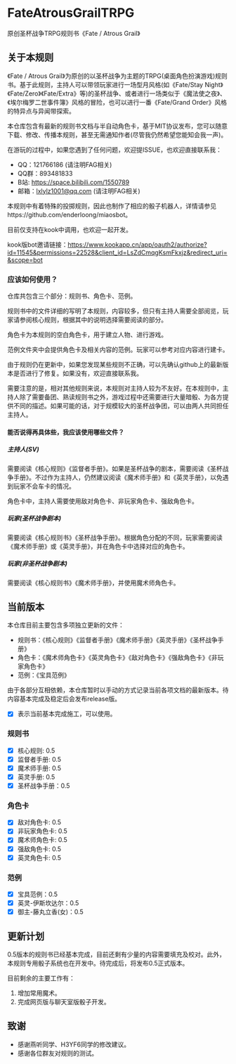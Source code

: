 # FateAtrousGrailTRPG

原创圣杯战争TRPG规则书《Fate / Atrous Grail》

## 关于本规则

《Fate / Atrous Grail》为原创的以圣杯战争为主题的TRPG(桌面角色扮演游戏)规则书。基于此规则，主持人可以带领玩家进行一场型月风格(如《Fate/Stay Night》《Fate/Zero》《Fate/Extra》等)的圣杯战争、或者进行一场类似于《魔法使之夜》、《埃尔梅罗二世事件簿》风格的冒险，也可以进行一番《Fate/Grand Order》风格的特异点与异闻带探索。

本仓库包含有最新的规则书文档与半自动角色卡，基于MIT协议发布，您可以随意下载、修改、传播本规则，甚至无需通知作者(尽管我仍然希望您能知会我一声)。

在游玩的过程中，如果您遇到了任何问题，欢迎提ISSUE，也欢迎直接联系我：

- QQ：121766186 (请注明FAG相关)
- QQ群：893481833
- B站: https://space.bilibili.com/1550789
- 邮箱：lxlylz1001@qq.com (请注明FAG相关)

本规则中有着特殊的投掷规则，因此也制作了相应的骰子机器人，详情请参见https://github.com/enderloong/miaosbot。

目前仅支持在kook中调用，也欢迎一起开发。

kook版bot邀请链接：https://www.kookapp.cn/app/oauth2/authorize?id=11545&permissions=22528&client_id=LsZdCmqgKsmFkxjz&redirect_uri=&scope=bot

### 应该如何使用？

仓库共包含三个部分：规则书、角色卡、范例。

规则书中的文件详细的写明了本规则，内容较多，但只有主持人需要全部阅览，玩家请参阅核心规则，根据其中的说明选择需要阅读的部分。

角色卡为本规则的空白角色卡，用于建立人物、进行游戏。

范例文件夹中会提供角色卡及相关内容的范例。玩家可以参考对应内容进行建卡。

由于规则仍在更新中，如果您发现某些规则不正确，可以先确认github上的最新版本是否进行了修复。如果没有，欢迎直接联系我。

需要注意的是，相对其他规则来说，本规则对主持人较为不友好。在本规则中，主持人除了需要备团、熟读规则书之外，游戏过程中还需要进行大量暗骰、为各方提供不同的描述。如果可能的话，对于规模较大的圣杯战争团，可以由两人共同担任主持人。

#### 能否说得再具体些，我应该使用哪些文件？

##### 主持人(SV)

需要阅读《核心规则》《监督者手册》。如果是圣杯战争的剧本，需要阅读《圣杯战争手册》。不过作为主持人，仍然建议阅读《魔术师手册》和《英灵手册》，以免遇到玩家不会车卡的情况。

角色卡中，主持人需要使用敌对角色卡、非玩家角色卡、强敌角色卡。

##### 玩家(圣杯战争剧本)

需要阅读《核心规则书》《圣杯战争手册》。根据角色分配的不同，玩家需要阅读《魔术师手册》或《英灵手册》，并在角色卡中选择对应的角色卡。

##### 玩家(非圣杯战争剧本)

需要阅读《核心规则书》《魔术师手册》，并使用魔术师角色卡。

## 当前版本

本仓库目前主要包含多项独立更新的文件：

- 规则书：《核心规则》《监督者手册》《魔术师手册》《英灵手册》《圣杯战争手册》
- 角色卡：《魔术师角色卡》《英灵角色卡》《敌对角色卡》《强敌角色卡》《非玩家角色卡》
- 范例：《宝具范例》

由于各部分互相依赖，本仓库暂时以手动的方式记录当前各项文档的最新版本。待内容基本完成及稳定后会发布release版。

- [x] 表示当前基本完成施工，可以使用。

### 规则书

- [x] 核心规则: 0.5
- [x] 监督者手册: 0.5
- [x] 魔术师手册: 0.5
- [x] 英灵手册: 0.5
- [x] 圣杯战争手册：0.5

### 角色卡

- [x] 敌对角色卡: 0.5
- [x] 非玩家角色卡: 0.5
- [x] 魔术师角色卡: 0.5
- [x] 强敌角色卡: 0.5
- [x] 英灵角色卡: 0.5

### 范例

- [x] 宝具范例：0.5
- [x] 英灵-伊斯坎达尔：0.5
- [x] 御主-藤丸立香(女)：0.5

## 更新计划

0.5版本的规则书已经基本完成，目前还剩有少量的内容需要填充及校对。此外，本规则专用骰子系统也在开发中。待完成后，将发布0.5正式版本。

目前剩余的主要工作有：

1. 增加常用魔术。
2. 完成网页版与聊天室版骰子开发。

## 致谢

- 感谢燕听同学、H3YF6同学的修改建议。
- 感谢各位群友对规则的测试。

